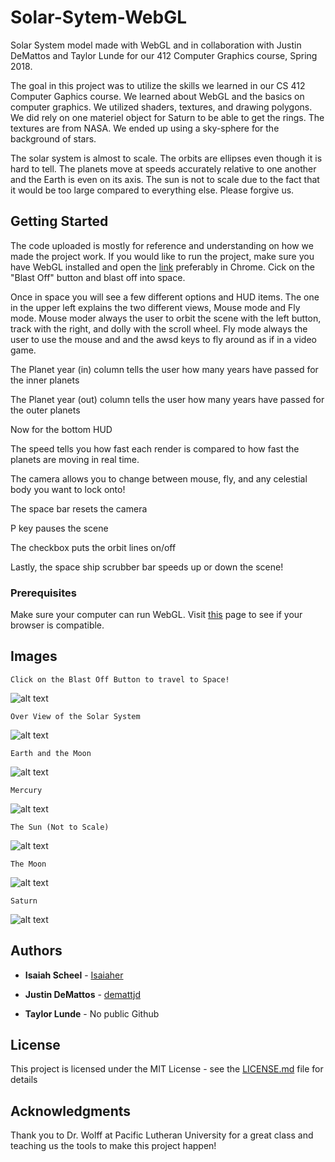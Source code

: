 # Solar-Sytem-WebGL
Solar System model made with WebGL and in collaboration with Justin DeMattos and Taylor Lunde for our 412 Computer Graphics course, Spring 2018.

The goal in this project was to utilize the skills we learned in our CS 412 Computer Gaphics course. We learned about WebGL and the basics on computer graphics. We utilized shaders, textures, and drawing polygons. We did rely on one materiel object for Saturn to be able to get the rings. The textures are from NASA. We ended up using a sky-sphere for the background of stars.

The solar system is almost to scale. The orbits are ellipses even though it is hard to tell. The planets move at speeds accurately relative to one another and the Earth is even on its axis. The sun is not to scale due to the fact that it would be too large compared to everything else. Please forgive us.

## Getting Started

The code uploaded is mostly for reference and understanding on how we made the project work. If you would like to run the project, make sure you have WebGL installed and open the [link](https://www.cs.plu.edu/~scheelia/412/final/home.html) preferably in Chrome. Cick on the "Blast Off" button and blast off into space.

Once in space you will see a few different options and HUD items. The one in the upper left explains the two different views, Mouse mode and Fly mode. Mouse moder always the user to orbit the scene with the left button, track with the right, and dolly with the scroll wheel. Fly mode always the user to use the mouse and and the awsd keys to fly around as if in a video game. 

The Planet year (in) column tells the user how many years have passed for the inner planets

The Planet year (out) column tells the user how many years have passed for the outer planets

Now for the bottom HUD

The speed tells you how fast each render is compared to how fast the planets are moving in real time.

The camera allows you to change between mouse, fly, and any celestial body you want to lock onto!

The space bar resets the camera

P key pauses the scene

The checkbox puts the orbit lines on/off

Lastly, the space ship scrubber bar speeds up or down the scene!

### Prerequisites

Make sure your computer can run WebGL. Visit [this](https://cs.plu.edu/courses/cs412/current/webgl-test/index.html) page to see if your browser is compatible. 

## Images

```
Click on the Blast Off Button to travel to Space!
```
![alt text](https://i.imgur.com/naFgsAh.png "Home Screen")

```
Over View of the Solar System
```
![alt text](https://i.imgur.com/dD76JnB.png "Solar System")

```
Earth and the Moon
```
![alt text](https://i.imgur.com/X9g2Nwg.png "Earth")

```
Mercury
```

![alt text](https://i.imgur.com/EAPxK9Y.png "Mercury")

```
The Sun (Not to Scale)
```

![alt text](https://i.imgur.com/SOy7gzL.jpg "Sun")

```
The Moon
```

![alt text](https://i.imgur.com/t04AGpJ.png "Moon")

```
Saturn
```

![alt text](https://i.imgur.com/E3YitMv.jpg "Saturn")


## Authors

* **Isaiah Scheel** - [Isaiaher](https://github.com/Isaiaher)

* **Justin DeMattos** - [demattjd](https://github.com/demattjd)

* **Taylor Lunde** - No public Github

## License

This project is licensed under the MIT License - see the [LICENSE.md](LICENSE.md) file for details

## Acknowledgments

Thank you to Dr. Wolff at Pacific Lutheran University for a great class and teaching us the tools to make this project happen!

